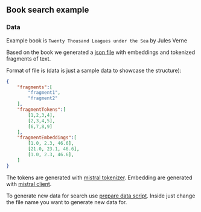 ## Book search example

### Data
Example book is `Twenty Thousand Leagues under the Sea` by Jules Verne

Based on the book we generated a [json file](../../assets/20k_leages_under_the_sea_verne.json) with embeddings and tokenized fragments of text.

Format of file is (data is just a sample data to showcase the structure):
```json
{
    "fragments":[
        "fragment1",
        "fragment2"
    ],
    "fragmentTokens":[
        [1,2,3,4],
        [2,3,4,5],
        [6,7,8,9]
    ],
    "fragmentEmbeddings":[
        [1.0, 2.3, 46.6],
        [21.0, 23.1, 46.6],
        [1.0, 2.3, 46.6],
    ]
}
```

The tokens are generated with [mistral tokenizer](../mistral_tokenizer/mistral_tokenizer.dart).
Embedding are generated with [mistral client](https://pub.dev/packages/mistralai_client_dart).

To generate new data for search use [prepare data script](prepare_data.dart).
Inside just change the file name you want to generate new data for.
